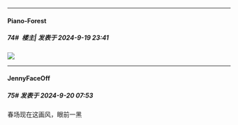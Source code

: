 ﻿
*****

####  Piano-Forest  
##### 74#         楼主| 发表于 2024-9-19 23:41

<img src="https://p.sda1.dev/19/4b71cabff14b76bd5ef38876dd5fc704/20240919_233659.jpg" referrerpolicy="no-referrer">


*****

####  JennyFaceOff  
##### 75#       发表于 2024-9-20 07:53

春场现在这画风，眼前一黑

